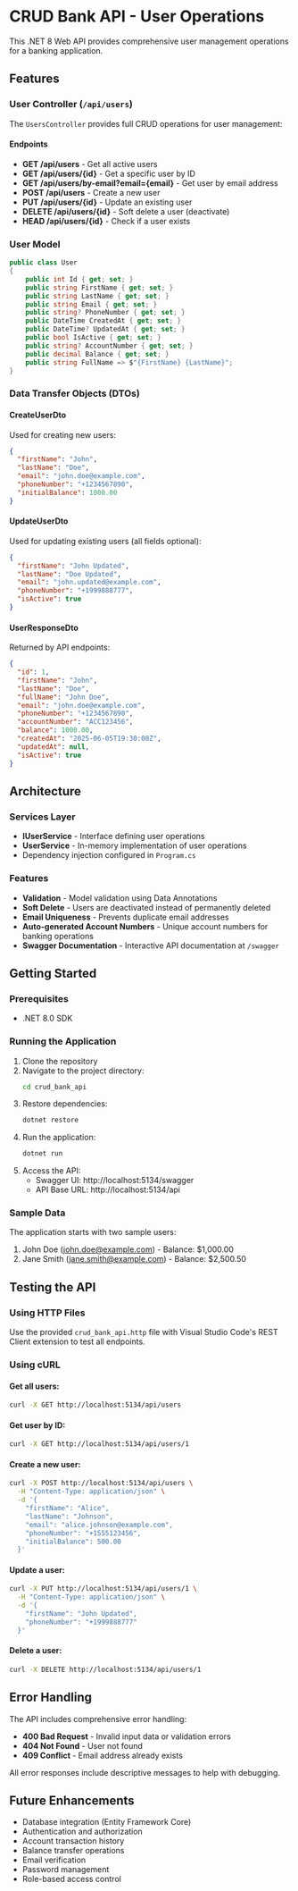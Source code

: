 # CRUD Bank API - User Operations

This .NET 8 Web API provides comprehensive user management operations for a banking application.

## Features

### User Controller (`/api/users`)

The `UsersController` provides full CRUD operations for user management:

#### Endpoints

- **GET /api/users** - Get all active users
- **GET /api/users/{id}** - Get a specific user by ID
- **GET /api/users/by-email?email={email}** - Get user by email address
- **POST /api/users** - Create a new user
- **PUT /api/users/{id}** - Update an existing user
- **DELETE /api/users/{id}** - Soft delete a user (deactivate)
- **HEAD /api/users/{id}** - Check if a user exists

### User Model

```csharp
public class User
{
    public int Id { get; set; }
    public string FirstName { get; set; }
    public string LastName { get; set; }
    public string Email { get; set; }
    public string? PhoneNumber { get; set; }
    public DateTime CreatedAt { get; set; }
    public DateTime? UpdatedAt { get; set; }
    public bool IsActive { get; set; }
    public string? AccountNumber { get; set; }
    public decimal Balance { get; set; }
    public string FullName => $"{FirstName} {LastName}";
}
```

### Data Transfer Objects (DTOs)

#### CreateUserDto
Used for creating new users:
```json
{
  "firstName": "John",
  "lastName": "Doe",
  "email": "john.doe@example.com",
  "phoneNumber": "+1234567890",
  "initialBalance": 1000.00
}
```

#### UpdateUserDto
Used for updating existing users (all fields optional):
```json
{
  "firstName": "John Updated",
  "lastName": "Doe Updated",
  "email": "john.updated@example.com",
  "phoneNumber": "+1999888777",
  "isActive": true
}
```

#### UserResponseDto
Returned by API endpoints:
```json
{
  "id": 1,
  "firstName": "John",
  "lastName": "Doe",
  "fullName": "John Doe",
  "email": "john.doe@example.com",
  "phoneNumber": "+1234567890",
  "accountNumber": "ACC123456",
  "balance": 1000.00,
  "createdAt": "2025-06-05T19:30:00Z",
  "updatedAt": null,
  "isActive": true
}
```

## Architecture

### Services Layer
- **IUserService** - Interface defining user operations
- **UserService** - In-memory implementation of user operations
- Dependency injection configured in `Program.cs`

### Features
- **Validation** - Model validation using Data Annotations
- **Soft Delete** - Users are deactivated instead of permanently deleted
- **Email Uniqueness** - Prevents duplicate email addresses
- **Auto-generated Account Numbers** - Unique account numbers for banking operations
- **Swagger Documentation** - Interactive API documentation at `/swagger`

## Getting Started

### Prerequisites
- .NET 8.0 SDK

### Running the Application

1. Clone the repository
2. Navigate to the project directory:
   ```bash
   cd crud_bank_api
   ```
3. Restore dependencies:
   ```bash
   dotnet restore
   ```
4. Run the application:
   ```bash
   dotnet run
   ```
5. Access the API:
   - Swagger UI: http://localhost:5134/swagger
   - API Base URL: http://localhost:5134/api

### Sample Data

The application starts with two sample users:
1. John Doe (john.doe@example.com) - Balance: $1,000.00
2. Jane Smith (jane.smith@example.com) - Balance: $2,500.50

## Testing the API

### Using HTTP Files
Use the provided `crud_bank_api.http` file with Visual Studio Code's REST Client extension to test all endpoints.

### Using cURL

#### Get all users:
```bash
curl -X GET http://localhost:5134/api/users
```

#### Get user by ID:
```bash
curl -X GET http://localhost:5134/api/users/1
```

#### Create a new user:
```bash
curl -X POST http://localhost:5134/api/users \
  -H "Content-Type: application/json" \
  -d '{
    "firstName": "Alice",
    "lastName": "Johnson",
    "email": "alice.johnson@example.com",
    "phoneNumber": "+1555123456",
    "initialBalance": 500.00
  }'
```

#### Update a user:
```bash
curl -X PUT http://localhost:5134/api/users/1 \
  -H "Content-Type: application/json" \
  -d '{
    "firstName": "John Updated",
    "phoneNumber": "+1999888777"
  }'
```

#### Delete a user:
```bash
curl -X DELETE http://localhost:5134/api/users/1
```

## Error Handling

The API includes comprehensive error handling:
- **400 Bad Request** - Invalid input data or validation errors
- **404 Not Found** - User not found
- **409 Conflict** - Email address already exists

All error responses include descriptive messages to help with debugging.

## Future Enhancements

- Database integration (Entity Framework Core)
- Authentication and authorization
- Account transaction history
- Balance transfer operations
- Email verification
- Password management
- Role-based access control
